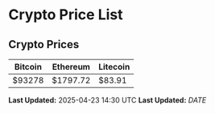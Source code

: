 # Crypto Price List

## Crypto Prices
| Bitcoin | Ethereum | Litecoin |
| ------- | -------- | -------- |
| $93278 | $1797.72 | $83.91 |
**Last Updated:** 2025-04-23 14:30 UTC
**Last Updated:** $DATE$
